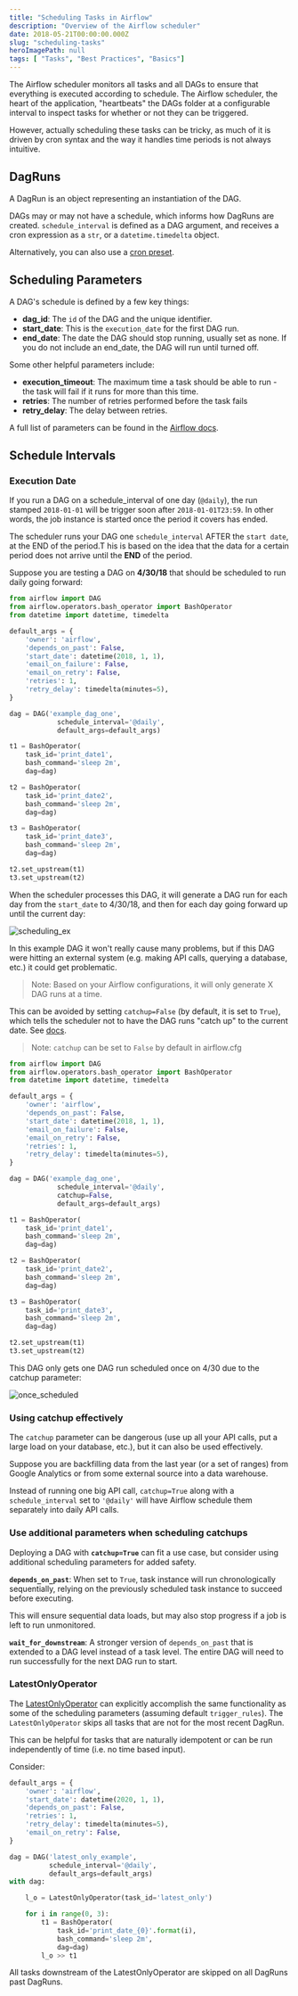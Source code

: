 ```yaml
---
title: "Scheduling Tasks in Airflow"
description: "Overview of the Airflow scheduler"
date: 2018-05-21T00:00:00.000Z
slug: "scheduling-tasks"
heroImagePath: null
tags: [ "Tasks", "Best Practices", "Basics"]
---
```


The Airflow scheduler monitors all tasks and all DAGs to ensure that everything is executed according to schedule. The Airflow scheduler, the heart of the application, "heartbeats" the DAGs folder at a configurable interval to inspect tasks for whether or not they can be triggered.

However, actually scheduling these tasks can be tricky, as much of it is driven by cron syntax and the way it handles time periods is not always intuitive.

## DagRuns

A DagRun is an object representing an instantiation of the DAG.

DAGs may or may not have a schedule, which informs how DagRuns are created. `schedule_interval` is defined as a DAG argument, and receives a cron expression as a `str`, or a `datetime.timedelta` object.

Alternatively, you can also use a [cron preset](https://airflow.apache.org/scheduler.html).

## Scheduling Parameters

A DAG's schedule is defined by a few key things:

* **dag_id**: The `id` of the DAG and the unique identifier.
* **start_date**: This is the `execution_date` for the first DAG run.
* **end_date**: The date the DAG should stop running, usually set as none. If you do not include an end_date, the DAG will run until turned off.

Some other helpful parameters include:

* **execution_timeout**: The maximum time a task should be able to run - the task will fail if it runs for more than this time.
* **retries**: The number of retries performed before the task fails
* **retry_delay**: The delay between retries.

A full list of parameters can be found in the [Airflow docs](https://airflow.apache.org/docs/stable/_api/airflow/models/index.html).

## Schedule Intervals

### Execution Date

If you run a DAG on a schedule_interval of one day (`@daily`), the run stamped `2018-01-01` will be trigger soon after `2018-01-01T23:59`. In other words, the job instance is started once the period it covers has ended.

The scheduler runs your DAG one `schedule_interval` AFTER the `start date`, at the END of the period.T his is based on the idea that the data for a certain period does not arrive until the **END** of the period.

Suppose you are testing a DAG on **4/30/18** that should be scheduled to run daily going forward:


```python
from airflow import DAG
from airflow.operators.bash_operator import BashOperator
from datetime import datetime, timedelta

default_args = {
    'owner': 'airflow',
    'depends_on_past': False,
    'start_date': datetime(2018, 1, 1),
    'email_on_failure': False,
    'email_on_retry': False,
    'retries': 1,
    'retry_delay': timedelta(minutes=5),
}

dag = DAG('example_dag_one',
            schedule_interval='@daily',
            default_args=default_args)

t1 = BashOperator(
    task_id='print_date1',
    bash_command='sleep 2m',
    dag=dag)

t2 = BashOperator(
    task_id='print_date2',
    bash_command='sleep 2m',
    dag=dag)

t3 = BashOperator(
    task_id='print_date3',
    bash_command='sleep 2m',
    dag=dag)

t2.set_upstream(t1)
t3.set_upstream(t2)
```

When the scheduler processes this DAG, it will generate a DAG run for each day from the `start_date` to 4/30/18, and then for each day going forward up until the current day:

![scheduling_ex](https://assets.astronomer.io/website/img/guides/ucg_scheduling.png)

In this example DAG it won't really cause many problems, but if this DAG were hitting an external system (e.g. making API calls, querying a database, etc.) it could get problematic.

> Note: Based on your Airflow configurations, it will only generate X DAG runs at a time.

This can be avoided by setting `catchup=False` (by default, it is set to `True`), which tells the scheduler not to have the DAG runs "catch up" to the current date. See [docs](https://airflow.apache.org/scheduler.html#backfill-and-catchup).

> Note: `catchup` can be set to `False` by default in airflow.cfg

```python
from airflow import DAG
from airflow.operators.bash_operator import BashOperator
from datetime import datetime, timedelta

default_args = {
	'owner': 'airflow',
	'depends_on_past': False,
	'start_date': datetime(2018, 1, 1),
	'email_on_failure': False,
	'email_on_retry': False,
	'retries': 1,
	'retry_delay': timedelta(minutes=5),
}

dag = DAG('example_dag_one',
            schedule_interval='@daily',
            catchup=False,
            default_args=default_args)

t1 = BashOperator(
    task_id='print_date1',
    bash_command='sleep 2m',
    dag=dag)

t2 = BashOperator(
    task_id='print_date2',
    bash_command='sleep 2m',
    dag=dag)

t3 = BashOperator(
    task_id='print_date3',
    bash_command='sleep 2m',
    dag=dag)

t2.set_upstream(t1)
t3.set_upstream(t2)
```

This DAG only gets one DAG run scheduled once on 4/30 due to the catchup parameter:

![once_scheduled](https://assets.astronomer.io/website/img/guides/ucg_scheduling_catchup.png)

### Using catchup effectively

The `catchup` parameter can be dangerous (use up all your API calls, put a large load on your database,  etc.), but it can also be used effectively.

Suppose you are backfilling data from the last year (or a set of ranges) from Google Analytics or from some external source into a data warehouse.

Instead of running one big API call, `catchup=True` along with a `schedule_interval` set to `'@daily'` will have Airflow schedule them separately into daily API calls.

### Use additional parameters when scheduling catchups

Deploying a DAG with **`catchup=True`** can fit a use case, but consider using additional scheduling parameters for added safety.

**`depends_on_past`**: When set to `True`, task instance will run chronologically sequentially, relying on the previously scheduled task instance to succeed before executing.

This will ensure sequential data loads, but may also stop progress if a job is left to run unmonitored.

**`wait_for_downstream`**: A stronger version of `depends_on_past` that is extended to a DAG level instead of a task level. The entire DAG will need to run successfully for the next DAG run to start.

###  LatestOnlyOperator

The [LatestOnlyOperator](https://airflow.apache.org/concepts.html#latest-run-only) can explicitly accomplish the same functionality as some of the scheduling parameters (assuming default `trigger_rules`). The `LatestOnlyOperator` skips all tasks that are not for the most recent DagRun.

This can be helpful for tasks that are naturally idempotent or can be run independently of time (i.e. no time based input).

Consider:

```python
default_args = {
    'owner': 'airflow',
    'start_date': datetime(2020, 1, 1),
    'depends_on_past': False,
    'retries': 1,
    'retry_delay': timedelta(minutes=5),
    'email_on_retry': False,
}

dag = DAG('latest_only_example',
          schedule_interval='@daily',
          default_args=default_args)
with dag:

    l_o = LatestOnlyOperator(task_id='latest_only')

    for i in range(0, 3):
        t1 = BashOperator(
            task_id='print_date_{0}'.format(i),
            bash_command='sleep 2m',
            dag=dag)
        l_o >> t1
```

All tasks downstream of the LatestOnlyOperator are skipped on all DagRuns past DagRuns.
